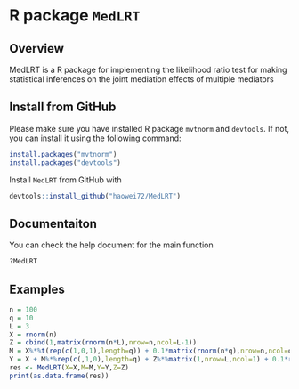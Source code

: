 # R package `MedLRT`

## Overview 
MedLRT is a R package for implementing the likelihood ratio test for making statistical inferences on the joint mediation effects of multiple mediators

## Install from GitHub
Please make sure you have installed R package `mvtnorm` and `devtools`. If not, you can install it using the following command:

```r
install.packages("mvtnorm")
install.packages("devtools")
```
Install `MedLRT` from GitHub with 

```r
devtools::install_github("haowei72/MedLRT")
```

## Documentaiton

You can check the help document for the main function

```r
?MedLRT
```

## Examples

```r
n = 100
q = 10
L = 3
X = rnorm(n)
Z = cbind(1,matrix(rnorm(n*L),nrow=n,ncol=L-1))
M = X%*%t(rep(c(1,0,1),length=q)) + 0.1*matrix(rnorm(n*q),nrow=n,ncol=q)
Y = X + M%*%rep(c(,1,0),length=q) + Z%*%matrix(1,nrow=L,ncol=1) + 0.1*rnorm(n)
res <- MedLRT(X=X,M=M,Y=Y,Z=Z)
print(as.data.frame(res))
```
